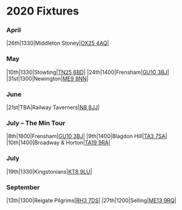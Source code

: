# 2020 Fixtures

### April

|26th|1330|Middleton Stoney|<a href="https//goo.gl/maps/2oHFhgW7cVt">OX25 4AQ</a>|

### May

|10th|1330|Stowting|<a href="https//goo.gl/maps/5KNmaMe6Wb42">TN25 6BD</a>|
|24th|1400|Frensham|<a href="https//goo.gl/maps/xBUZvPU1vnK2">GU10 3BJ</a>|
|31st|1300|Newington|<a href="https//goo.gl/maps/2XwQKWc9brr">ME9 8NN</a>|

### June

|21st|TBA|Railway Taverners|<a href="https//goo.gl/maps/BuCf1MgUwJTViZ4YA">N8 8JJ</a>|

### July – The Min Tour

|8th|1800|Frensham|<a href="https//goo.gl/maps/xBUZvPU1vnK2">GU10 3BJ</a>|
|9th|1400|Blagdon Hill|<a href="https//goo.gl/maps/H6iLZLNcja12">TA3 7SA</a>|
|10th|1400|Broadway &amp; Horton|<a href="https//goo.gl/maps/hVamJL8if6v">TA19 9RA</a>|

### July

|19th|1330|Kingstonians|<a href="https//goo.gl/maps/4kwjPyThUMkyQfhe8">KT8 9LU</a>|

### September

|13th|1300|Reigate Pilgrims|<a href="https//goo.gl/maps/APtKSjuaQ5v">RH3 7DS</a>|
|27th|1200|Selling|<a href="https//goo.gl/maps/QeLhjBkEbJr">ME13 9RQ</a>|
